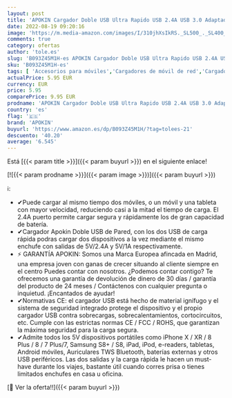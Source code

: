 ```yaml
---
layout: post
title: 'APOKIN Cargador Doble USB Ultra Rapido USB 2.4A USB 3.0 Adaptador de Carga Cargador para Samsung iPhone iPad Huawei Xiaomi OPPO Realme LG TCL Vivo iPad  Sin Cable '
date: 2022-08-19 09:20:16
image: 'https://m.media-amazon.com/images/I/310jhXsIkRS._SL500_._SL400_.jpg'
comments: true
category: ofertas
author: 'tole.es'
slug: 'B093Z45M1H-es APOKIN Cargador Doble USB Ultra Rapido USB 2.4A USB 3.0...'
sku: 'B093Z45M1H-es'
tags: [ 'Accesorios para móviles','Cargadores de móvil de red','Cargadores para móviles','Comunicación móvil y accesorios','Electrónica','apokin','ipad','iphone','🇪🇸', ]
actualPrice: 5.95 EUR
currency: EUR
price: 5.95
comparePrice: 9.95 EUR
prodname: 'APOKIN Cargador Doble USB Ultra Rapido USB 2.4A USB 3.0 Adaptador de Carga Cargador para Samsung iPhone iPad Huawei Xiaomi OPPO Realme LG TCL Vivo iPad  Sin Cable '
country: 'es'
flag: '🇪🇸'
brand: 'APOKIN'
buyurl: 'https://www.amazon.es/dp/B093Z45M1H/?tag=tolees-21'
descuento: '40.20'
average: '6.545'
---
```


Está [{{< param title >}}]({{< param buyurl >}}) en el siguiente enlace!

[![{{< param prodname >}}]({{< param image >}})]({{< param buyurl >}})

ℹ️:

- ✔Puede cargar al mismo tiempo dos móviles, o un móvil y una tableta con mayor velocidad, reduciendo casi a la mitad el tiempo de carga. El 2.4A puerto permite cargar segura y rápidamente los de gran capacidad de batería.
- ✔Cargador Apokin Doble USB de Pared, con los dos USB de carga rápida podras cargar dos dispositivos a la vez mediante el mismo enchufe con salidas de 5V/2.4A y 5V/1A respectivamente.
- ⚡ GARANTÍA APOKIN: Somos una Marca Europea afincada en Madrid, una empresa joven con ganas de crecer situando al cliente siempre en el centro Puedes contar con nosotros. ¿Podemos contar contigo? Te ofrecemos una garantía de devolución de dinero de 30 días / garantía del producto de 24 meses / Contáctenos con cualquier pregunta o inquietud. ¡Encantados de ayudar!
- ✔Normativas CE: el cargador USB está hecho de material ignífugo y el sistema de seguridad integrado protege el dispositivo y el propio cargador USB contra sobrecargas, sobrecalentamientos, cortocircuitos, etc. Cumple con las estrictas normas CE / FCC / ROHS, que garantizan la máxima seguridad para la carga segura.
- ✔Admite todos los 5V dispositivos portátiles como iPhone X / XR / 8 Plus / 8 / 7 Plus/7, Samsung S8+ / S8, iPad, iPod, e-readers, tabletas, Android móviles, Auriculares TWS Bluetooth, baterías externas y otros USB periféricos. Las dos salidas y la carga rápida le hacen un must-have durante los viajes, bastante útil cuando corres prisa o tienes limitados enchufes en casa u oficina.

[🛒 Ver la oferta!!]({{< param buyurl >}})
